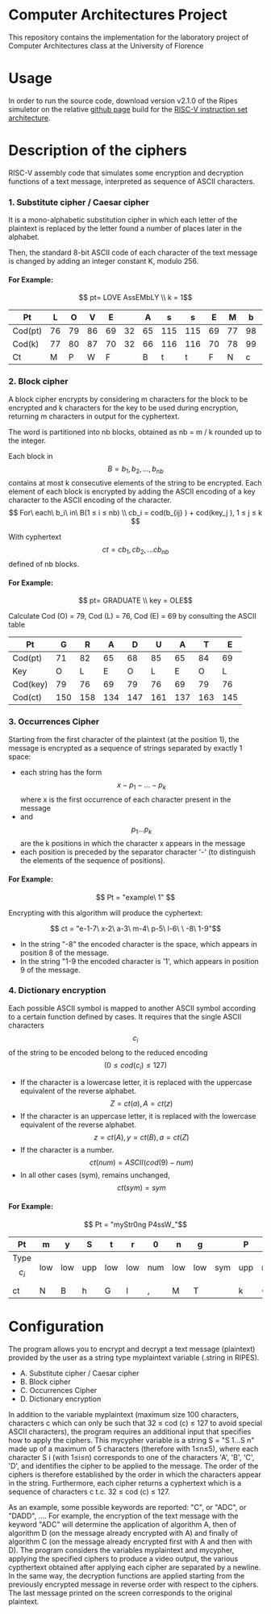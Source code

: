 # Computer Architectures Project 

This repository contains the implementation for the laboratory project of Computer Architectures class at the University of Florence

# Usage

In order to run the source
code, download version v2.1.0 of the Ripes simuletor on the relative [github page](https://github.com/mortbopet/Ripes/releases/tag/v2.1.0) build for the [RISC-V instruction set architecture](https://riscv.org/wp-content/uploads/2017/05/riscv-spec-v2.2.pdf).

# Description of the ciphers 

RISC-V assembly code that simulates some encryption and decryption functions of a text message, interpreted as sequence of ASCII characters.
### 1. Substitute cipher / Caesar cipher 

It is a mono-alphabetic substitution cipher in which each letter of the plaintext is replaced by the letter found a number of places later in the alphabet. 

Then, the standard 8-bit ASCII code of each character of the text message is changed by adding an integer constant K, modulo 256. 

#### For Example:

$$ pt= LOVE AssEMbLY \\  k = 1$$

|Pt|L|O|V|E| |A|s|s|E|M|b|L|Y|
|--|-|-|-|-|-|-|-|-|-|-|-|-|-|
|Cod(pt)|76|79|86|69|32|65|115|115|69|77|98|76|89|
|Cod(k)|77|80|87|70|32|66|116|116|70|78|99|77|90|
|Ct|M|P|W|F| |B|t|t|F|N|c|M|Z|

### 2. Block cipher 

A block cipher encrypts by considering m characters for the block to be encrypted and k characters for the key to be used during encryption, returning m  characters in output for the cyphertext. 

The word is partitioned into nb blocks, obtained as nb = m / k rounded up to the integer.

Each block in $$B = {b_1, b_2,...,b_{nb}}$$ contains at most k consecutive elements of the string to be encrypted. Each element of each block is encrypted by adding the ASCII encoding of a key character to the ASCII encoding of the character.
$$ For\ each\ b_i\ in\ B(1 ≤ i ≤ nb) \\ cb_i = cod(b_{ij} ) + cod(key_j ), 1 ≤ j ≤ k $$

With cyphertext $$ ct = {cb_1, cb_2, ... cb_{nb}}$$ defined of nb blocks.

#### For Example:

$$ pt= GRADUATE \\  key = OLE$$

Calculate Cod (O) = 79, Cod (L) = 76, Cod (E) = 69 by consulting the ASCII table 

|Pt|G|R|A|D|U|A|T|E|
|--|-|-|-|-|-|-|-|-|
|Cod(pt)|71|82|65|68|85|65|84|69|
|Key|O|L|E|O|L|E|O|L|
|Cod(key)|79|76|69|79|76|69|79|76|
|Cod(ct)|150|158|134|147|161|137|163|145

### 3. Occurrences Cipher 

Starting from the first character of the plaintext (at the position
1), the message is encrypted as a sequence of strings separated by exactly 1 space:
* each string has the form $$x-p_1 -...-p_k$$ where x is the first occurrence of each character present in the message
* and $$p_1 ... p_k$$ are the k positions in which the character x appears in the message
* each position is preceded by the separator character '-' (to distinguish the elements of the sequence of positions).

#### For Example:

$$ Pt = "example\ 1" $$

Encrypting with this algorithm will produce the cyphertext:

$$ ct = "e-1-7\ x-2\ a-3\ m-4\ p-5\ l-6\ \ -8\ 1-9"$$

* In the string "-8" the encoded character is the space, which appears in position 8 of the message.
* In the string "1-9 the encoded character is '1', which appears in position 9 of the message.

### 4. Dictionary encryption

Each possible ASCII symbol is mapped to another ASCII symbol according to a certain function defined by cases. It requires that the single ASCII characters $$c_i$$ of the string to be encoded belong to the reduced encoding $$ (0 ≤ cod (c_i) ≤ 127)$$

* If the character is a lowercase letter, it is replaced with the uppercase equivalent of the reverse alphabet. $$ Z = ct (a), A = ct (z) $$ 
* If the character is an uppercase letter, it is replaced with the lowercase equivalent of the reverse alphabet. $$ z = ct (A), y = ct (B), a = ct (Z) $$
* If the character is a number. 
$$ ct (num) = ASCII (cod (9) - num) $$
* In all other cases (sym), remains unchanged,  $$ ct (sym) = sym $$

#### For Example:

$$ Pt = "myStr0ng P4ssW_"$$

Pt|m|y|S|t|r|0|n|g| |P|4|s|s|W|_|
----|-|-|-|-|-|-|-|-|-|-|-|-|-|-|-|
Type$$c_i$$| low| low| upp| low| low| num| low| low| sym| upp| num| low| low| upp|sym|
ct|N|B|h|G|I|‚|M|T| |k|©|H|H|d|_|


# Configuration
The program allows you to encrypt and decrypt a text message (plaintext) provided by the user as a string type myplaintext variable (.string in RIPES). 
* A. Substitute cipher / Caesar cipher
* B. Block cipher
* C. Occurrences Cipher 
* D. Dictionary encryption

In addition to the variable myplaintext (maximum size 100 characters, characters c which can only be such that 32 ≤ cod (c) ≤ 127 to avoid special ASCII characters), the program requires an additional input that specifies how to apply the ciphers. This mycypher variable is a string S = "S 1...S n" made up of a maximum of 5 characters (therefore with 1≤n≤5), where each character S i (with 1≤i≤n) corresponds to one of the characters 'A', 'B', 'C', 'D', and identifies the cipher to be applied to the message. The order of the ciphers is therefore established by the order in which the characters appear in the string. Furthermore, each cipher returns a cyphertext which is a sequence of characters c t.c. 32 ≤ cod (c) ≤ 127.

As an example, some possible keywords are reported: "C", or "ADC", or "DADD", .... For example, the encryption of the text message with the keyword "ADC" will determine the application of algorithm A, then of algorithm D (on the message already encrypted with A) and finally of algorithm C (on the message already encrypted first with A and then with D).
The program considers the variables myplaintext and mycypher, applying the specified ciphers to produce a video output, the various cypthertext obtained after applying each cipher are separated by a newline. In the same way, the decryption functions are applied starting from the previously encrypted message in reverse order with respect to the ciphers. The last message printed on the screen corresponds to the original plaintext.